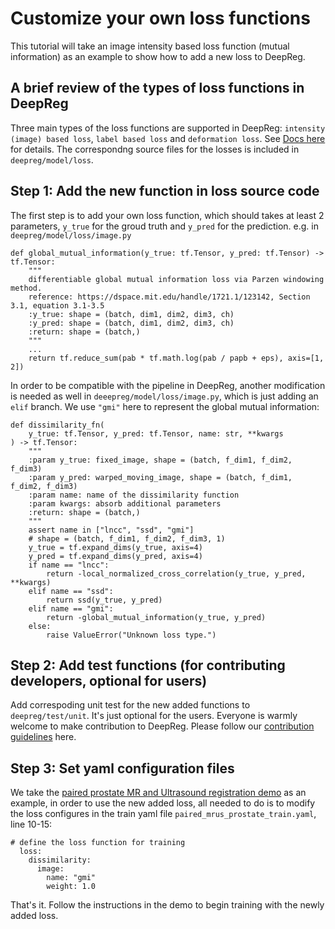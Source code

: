 # Customize your own loss functions

This tutorial will take an image intensity based loss function (mutual information) as
an example to show how to add a new loss to DeepReg.

## A brief review of the types of loss functions in DeepReg

Three main types of the loss functions are supported in DeepReg:
`intensity (image) based loss`, `label based loss` and `deformation loss`. See
[Docs here](https://deepregnet.github.io/DeepReg/#/tutorial_registration?id=loss) for
details. The correspondng source files for the losses is included in
`deepreg/model/loss`.

## Step 1: Add the new function in loss source code

The first step is to add your own loss function, which should takes at least 2
parameters, `y_true` for the groud truth and `y_pred` for the prediction. e.g. in
`deepreg/model/loss/image.py`

```
def global_mutual_information(y_true: tf.Tensor, y_pred: tf.Tensor) -> tf.Tensor:
    """
    differentiable global mutual information loss via Parzen windowing method.
    reference: https://dspace.mit.edu/handle/1721.1/123142, Section 3.1, equation 3.1-3.5
    :y_true: shape = (batch, dim1, dim2, dim3, ch)
    :y_pred: shape = (batch, dim1, dim2, dim3, ch)
    :return: shape = (batch,)
    """
    ...
    return tf.reduce_sum(pab * tf.math.log(pab / papb + eps), axis=[1, 2])
```

In order to be compatible with the pipeline in DeepReg, another modification is needed
as well in `deeepreg/model/loss/image.py`, which is just adding an `elif` branch. We use
`"gmi"` here to represent the global mutual information:

```
def dissimilarity_fn(
    y_true: tf.Tensor, y_pred: tf.Tensor, name: str, **kwargs
) -> tf.Tensor:
    """
    :param y_true: fixed_image, shape = (batch, f_dim1, f_dim2, f_dim3)
    :param y_pred: warped_moving_image, shape = (batch, f_dim1, f_dim2, f_dim3)
    :param name: name of the dissimilarity function
    :param kwargs: absorb additional parameters
    :return: shape = (batch,)
    """
    assert name in ["lncc", "ssd", "gmi"]
    # shape = (batch, f_dim1, f_dim2, f_dim3, 1)
    y_true = tf.expand_dims(y_true, axis=4)
    y_pred = tf.expand_dims(y_pred, axis=4)
    if name == "lncc":
        return -local_normalized_cross_correlation(y_true, y_pred, **kwargs)
    elif name == "ssd":
        return ssd(y_true, y_pred)
    elif name == "gmi":
        return -global_mutual_information(y_true, y_pred)
    else:
        raise ValueError("Unknown loss type.")
```

## Step 2: Add test functions (for contributing developers, optional for users)

Add correspoding unit test for the new added functions to `deepreg/test/unit`. It's just
optional for the users. Everyone is warmly welcome to make contribution to DeepReg.
Please follow our
[contribution guidelines](https://deepregnet.github.io/DeepReg/#/CONTRIBUTING) here.

## Step 3: Set yaml configuration files

We take the
[paired prostate MR and Ultrasound registration demo](https://github.com/DeepRegNet/DeepReg/tree/20-mutual-information/demos/paired_mrus_prostate)
as an example, in order to use the new added loss, all needed to do is to modify the
loss configures in the train yaml file `paired_mrus_prostate_train.yaml`, line 10-15:

```
# define the loss function for training
  loss:
    dissimilarity:
      image:
        name: "gmi"
        weight: 1.0
```

That's it. Follow the instructions in the demo to begin training with the newly added
loss.
